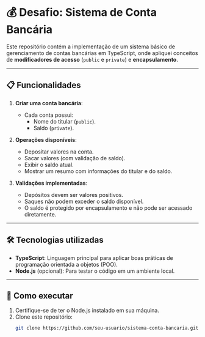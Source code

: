 # 💰 Desafio: Sistema de Conta Bancária

Este repositório contém a implementação de um sistema básico de gerenciamento de contas bancárias em TypeScript, onde apliquei conceitos de **modificadores de acesso** (`public` e `private`) e **encapsulamento**. 

---

## 📋 Funcionalidades

1. **Criar uma conta bancária**:
   - Cada conta possui:
     - Nome do titular (`public`).
     - Saldo (`private`).

2. **Operações disponíveis**:
   - Depositar valores na conta.
   - Sacar valores (com validação de saldo).
   - Exibir o saldo atual.
   - Mostrar um resumo com informações do titular e do saldo.

3. **Validações implementadas**:
   - Depósitos devem ser valores positivos.
   - Saques não podem exceder o saldo disponível.
   - O saldo é protegido por encapsulamento e não pode ser acessado diretamente.

---

## 🛠️ Tecnologias utilizadas

- **TypeScript**: Linguagem principal para aplicar boas práticas de programação orientada a objetos (POO).
- **Node.js** (opcional): Para testar o código em um ambiente local.

---

## 🚀 Como executar

1. Certifique-se de ter o Node.js instalado em sua máquina.
2. Clone este repositório:
   ```bash
   git clone https://github.com/seu-usuario/sistema-conta-bancaria.git
